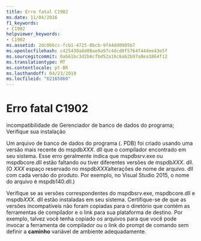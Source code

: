 ```yaml
---
title: Erro fatal C1902
ms.date: 11/04/2016
f1_keywords:
- C1902
helpviewer_keywords:
- C1902
ms.assetid: 2dc066cc-fcb1-4725-8bcb-9f44dd0905b7
ms.openlocfilehash: c425430a6d08ae8a97c4dcd0f5764f44dee43e5f
ms.sourcegitcommit: 0ab61bc3d2b6cfbd52a16c6ab2b97a8ea1864f12
ms.translationtype: MT
ms.contentlocale: pt-BR
ms.lasthandoff: 04/23/2019
ms.locfileid: "62165860"
---
```

# <a name="fatal-error-c1902"></a>Erro fatal C1902

incompatibilidade de Gerenciador de banco de dados do programa; Verifique sua instalação

Um arquivo de banco de dados do programa (. PDB) foi criado usando uma versão mais recente do mspdb*XXX*. dll que o compilador encontrado em seu sistema. Esse erro geralmente indica que mspdbsrv.exe ou mspdbcore.dll estão faltando ou tiver diferentes versões de mspdb*XXX*. dll. (O *XXX* espaço reservado no mspdb*XXX*alterações de nome de arquivo. dll com cada versão do produto. Por exemplo, no Visual Studio 2015, o nome do arquivo é mspdb140.dll.)

Verifique se as versões correspondentes do mspdbsrv.exe, mspdbcore.dll e mspdb*XXX*. dll estão instaladas em seu sistema. Certifique-se de que as versões incompatíveis não foram copiadas para o diretório que contém as ferramentas de compilador e o link para sua plataforma de destino. Por exemplo, talvez você tenha copiado os arquivos para que você pode invocar a ferramenta de compilador ou o link do prompt de comando sem definir a **caminho** variável de ambiente adequadamente.